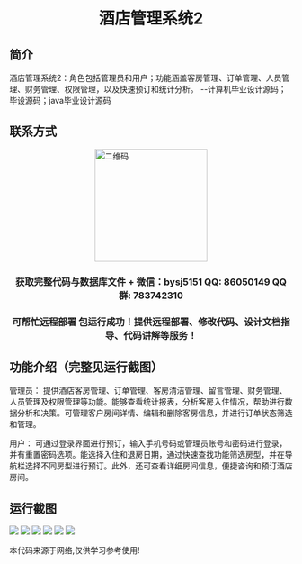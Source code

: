 <p><h1 align="center">酒店管理系统2</h1></p>

## 简介
酒店管理系统2：角色包括管理员和用户；功能涵盖客房管理、订单管理、人员管理、财务管理、权限管理，以及快速预订和统计分析。    --计算机毕业设计源码；毕设源码；java毕业设计源码


## 联系方式
<img src="https://bs-1329754181.cos.ap-shanghai.myqcloud.com/wx.jpg" alt="二维码" style="display: block; margin: 0 auto;" width="200px">
<p><h3 align="center">获取完整代码与数据库文件 + 微信：bysj5151 QQ: 86050149 QQ群: 783742310</h3></p>
<p><h3 align="center">可帮忙远程部署 包运行成功！提供远程部署、修改代码、设计文档指导、代码讲解等服务！</h3></p>

## 功能介绍（完整见运行截图）
管理员： 提供酒店客房管理、订单管理、客房清洁管理、留言管理、财务管理、人员管理及权限管理等功能。能够查看统计报表，分析客房入住情况，帮助进行数据分析和决策。可管理客户房间详情、编辑和删除客房信息，并进行订单状态筛选和管理。

用户： 可通过登录界面进行预订，输入手机号码或管理员账号和密码进行登录，并有重置密码选项。能选择入住和退房日期，通过快速查找功能筛选房型，并在导航栏选择不同房型进行预订。此外，还可查看详细房间信息，便捷咨询和预订酒店房间。


## 运行截图
![](imgs/588112-20231021165920341-2077274739.png)
![](imgs/588112-20231021165924952-1567363615.png)
![](imgs/588112-20231021165929055-1427314193.png)
![](imgs/588112-20231021165932762-210505662.png)
![](imgs/588112-20231021165936215-1282319391.png)
![](imgs/588112-20231021165939771-1679401993.png)

<p>本代码来源于网络,仅供学习参考使用!</p>
